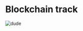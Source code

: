 # Blockchain track
![dude](https://github.com/user-attachments/assets/e34c7d05-e383-4e84-8812-ae20f8c88200)

